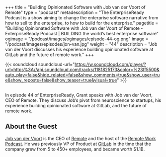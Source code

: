 +++
title = "Building Opinionated Software with Job van der Voort of Remote"
type = "podcast"
metadescription = "The EnterpriseReady Podcast is a show aiming to change the enterprise software narrative from how to sell to the enterprise, to how to build for the enterprise."
pagetitle = "Building Opinionated Software with Job van der Voort of Remote - EnterpriseReady Podcast | BUILDING the world’s best enterprise software"
ogimage = "/podcast/images/ogimages/episode-44-og.png"
image = "/podcast/images/episodes/jon-van.jpg"
weight = "44"
description = "Job van der Voort discusses his experience building opinionated software at GitLab and the future of remote work."
+++

{{< soundcloud soundcloud-url="https://w.soundcloud.com/player/?url=https%3A//api.soundcloud.com/tracks/1181825173&color=%23ff5500&auto_play=false&hide_related=false&show_comments=true&show_user=true&show_reposts=false&show_teaser=true&visual=true" >}}

\
In episode 44 of EnterpriseReady, Grant speaks with Job van der Voort, CEO of Remote. They discuss Job’s pivot from neuroscience to startups, his experience building opinionated software at GitLab, and the future of remote work.

## About the Guest 

[Job van der Voort](https://twitter.com/Jobvo) is the CEO of [Remote](https://remote.com/) and the host of the [Remote Work Podcast](https://podcasts.apple.com/us/podcast/remote-work-podcast/id1354066555). He was previously VP of Product at [GitLab](https://about.gitlab.com/) in the time that the company grew from 5 to 450+ employees, and became worth $1.1B.